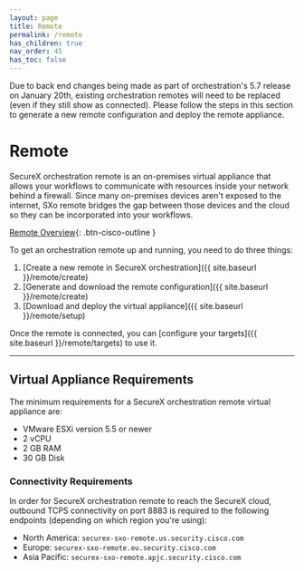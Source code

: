 ```yaml
---
layout: page
title: Remote
permalink: /remote
has_children: true
nav_order: 45
has_toc: false
---
```


<div class="cisco-alert cisco-alert-danger">
	<i class="fa fa-exclamation-triangle mr-1 cisco-icon-danger"></i> Due to back end changes being made as part of orchestration's 5.7 release on January 20th, existing orchestration remotes will need to be replaced (even if they still show as connected). Please follow the steps in this section to generate a new remote configuration and deploy the remote appliance.
</div>

# Remote
SecureX orchestration remote is an on-premises virtual appliance that allows your workflows to communicate with resources inside your network behind a firewall. Since many on-premises devices aren't exposed to the internet, SXo remote bridges the gap between those devices and the cloud so they can be incorporated into your workflows.

[<i class="fa fa-video mr-1"></i> Remote Overview](https://www.youtube.com/watch?v=EC2nCiAn1HM&list=PLPFIie48Myg2tu2gHbgm-moYg8LDaXsSo){: .btn-cisco-outline }

To get an orchestration remote up and running, you need to do three things:
1. [Create a new remote in SecureX orchestration]({{ site.baseurl }}/remote/create)
1. [Generate and download the remote configuration]({{ site.baseurl }}/remote/create)
1. [Download and deploy the virtual appliance]({{ site.baseurl }}/remote/setup)

Once the remote is connected, you can [configure your targets]({{ site.baseurl }}/remote/targets) to use it.

---

## Virtual Appliance Requirements
The minimum requirements for a SecureX orchestration remote virtual appliance are:
* VMware ESXi version 5.5 or newer
* 2 vCPU
* 2 GB RAM
* 30 GB Disk

### Connectivity Requirements
In order for SecureX orchestration remote to reach the SecureX cloud, outbound TCPS connectivity on port 8883 is required to the following endpoints (depending on which region you're using):
* North America: `securex-sxo-remote.us.security.cisco.com`
* Europe: `securex-sxo-remote.eu.security.cisco.com`
* Asia Pacific: `securex-sxo-remote.apjc.security.cisco.com`